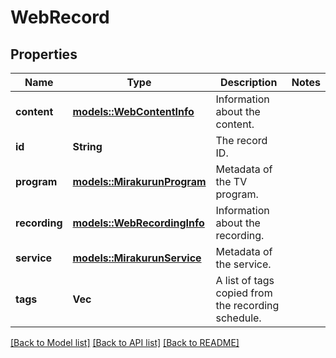 # WebRecord

## Properties

Name | Type | Description | Notes
------------ | ------------- | ------------- | -------------
**content** | [**models::WebContentInfo**](WebContentInfo.md) | Information about the content. | 
**id** | **String** | The record ID. | 
**program** | [**models::MirakurunProgram**](MirakurunProgram.md) | Metadata of the TV program. | 
**recording** | [**models::WebRecordingInfo**](WebRecordingInfo.md) | Information about the recording. | 
**service** | [**models::MirakurunService**](MirakurunService.md) | Metadata of the service. | 
**tags** | **Vec<String>** | A list of tags copied from the recording schedule. | 

[[Back to Model list]](../README.md#documentation-for-models) [[Back to API list]](../README.md#documentation-for-api-endpoints) [[Back to README]](../README.md)


